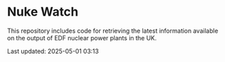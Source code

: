 # Nuke Watch

This repository includes code for retrieving the latest information available on the output of EDF nuclear power plants in the UK.

Last updated: 2025-05-01 03:13